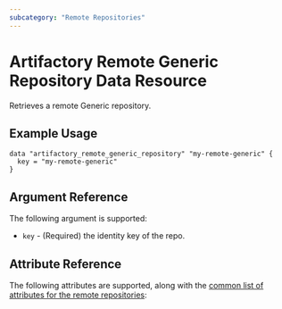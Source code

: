 ```yaml
---
subcategory: "Remote Repositories"
---
```

# Artifactory Remote Generic Repository Data Resource

Retrieves a remote Generic repository.

## Example Usage

```hcl
data "artifactory_remote_generic_repository" "my-remote-generic" {
  key = "my-remote-generic"
}
```

## Argument Reference

The following argument is supported:

* `key` - (Required) the identity key of the repo.

## Attribute Reference

The following attributes are supported, along with the [common list of attributes for the remote repositories](remote.md):